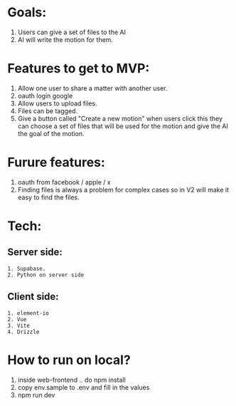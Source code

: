 # Goals:
1. Users can give a set of files to the AI
2. AI will write the motion for them.

# Features to get to MVP:
1. Allow one user to share a matter with another user.
2. oauth login google 
3. Allow users to upload files.
4. Files can be tagged.
5. Give a button called "Create a new motion" when users click this they can choose a set of files that will be used for the motion and give the AI the goal of the motion.

# Furure features:
1. oauth from facebook / apple / x 
2. Finding files is always a problem for complex cases so in V2 will make it easy to find the files.

# Tech:
## Server side:
    1. Supabase.
    2. Python on server side
## Client side:
    1. element-io
    2. Vue
    3. Vite
    4. Drizzle

# How to run on local?
1. inside web-frontend .. do npm install
2. copy env.sample to .env and fill in the values
3. npm run dev


